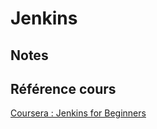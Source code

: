 # Jenkins
## Notes

## Référence cours
[Coursera : Jenkins for Beginners](https://www.coursera.org/learn/jenkins-for-beginners)


